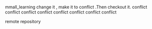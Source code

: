 mmall_learning   change it , make it to conflict .Then checkout it. conflict conflict conflict 
conflict 
conflict 
conflict 
conflict 
conflict 

remote  repository
